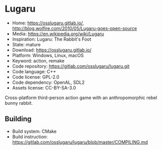 # Lugaru

- Home: https://osslugaru.gitlab.io/, http://blog.wolfire.com/2010/05/Lugaru-goes-open-source
- Media: https://en.wikipedia.org/wiki/Lugaru
- Inspiration: Lugaru: The Rabbit's Foot
- State: mature
- Download: https://osslugaru.gitlab.io/
- Platform: Windows, Linux, macOS
- Keyword: action, remake
- Code repository: https://gitlab.com/osslugaru/lugaru.git
- Code language: C++
- Code license: GPL-2.0
- Code dependency: OpenAL, SDL2
- Assets license: CC-BY-SA-3.0

Cross-platform third-person action game with an anthropomorphic rebel bunny rabbit.

## Building

- Build system: CMake
- Build instruction: https://gitlab.com/osslugaru/lugaru/blob/master/COMPILING.md
